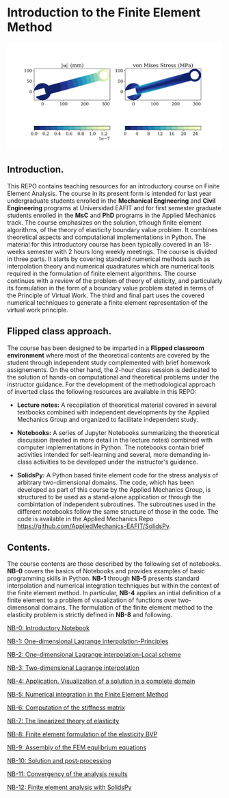 # Introduction to the Finite Element Method


![Displacement field in a wrench.](./Notebooks/img/wrench.png)


## Introduction.

This REPO contains teaching resources for an introductory course on Finite Element Analysis. The course in its present form is intended for last year undergraduate students enrolled in the **Mechanical Engineering** and **Civil Engineering** programs at Universidad EAFIT and for first semester graduate students enrolled in the **MsC** and **PhD** programs in the Applied Mechanics track. The course emphasizes on the solution, trhough finite element algorithms, of the theory of elasticity boundary value problem. It combines theoretical aspects and computational implementations in Python. The material for this introductory course has been typically covered in an 18-weeks semester with 2 hours long weekly meetings. The course is divided in three parts. It starts by covering standard numerical methods such as interpolation theory and numerical quadratures which are numerical tools required in the formulation of finite element algorithms. The course continues with a review of the problem of theory of elsticity, and particularly its formulation in the form of a boundary value problem stated in terms of the Principle of Virtual Work. The third and final part uses the covered numerical techniques to generate a finite element representation of the virtual work principle.

## Flipped class approach.

The course has been designed to be imparted in a **Flipped classroom environment** where most of the theoretical contents are covered by the student through independent study complemented with brief homework assignements. On the other hand, the 2-hour class session is dedicated to the solution of hands-on computational and theoretical problems under the instructor guidance. For the development of the methodological approach of inverted class the following resources are available in this REPO:

* **Lecture notes:** A recopilation of theoretical material covered in several textbooks combined with independent developments by the Applied Mechanics Group and organized to facilitate independent study.

* **Notebooks:** A series of Jupyter Notebooks summarizing the theoretical discussion (treated in more detail in the lecture notes) combined with computer implementations in Python. The notebooks contain brief activities intended for self-learning and several, more demanding in-class activities to be developed under the instructor's guidance.

* **SolidsPy:** A Python based finite element code for the stress analysis of arbitrary two-dimensional domains. The code, which has been developed as part of this course by the Applied Mechanics Group, is structured to be used as a stand-alone application or through the combintation of independent subroutines. The subroutines used in the different notebooks follow the same structure of those in the code. The code is available in the Applied Mechanics Repo <https://github.com/AppliedMechanics-EAFIT/SolidsPy>.


## Contents.

The course contents are those described by the following set of notebooks. **NB-0** covers the basics of Notebooks and provides examples of basic programming skills in Python. **NB-1** through **NB-5** presents standard interpolation and numerical integration techniques but within the context of the finite element method. In particular, **NB-4** applies an intial definition of a finite element to a problem of visualization of functions over two-dimensonal domains. The formulation of the finite element method to the elasticity problem is strictly defined in **NB-8** and following.

[NB-0: Introductory Notebook](<https://bit.ly/2KlcO4o>)

[NB-1: One-dimensional Lagrange interpolation-Principles](<https://bit.ly/2I7mjm1>)

[NB-2: One-dimensional Lagrange interpolation-Local scheme](<https://bit.ly/2YV1eQM>)

[NB-3: Two-dimensional Lagrange interpolation](<https://bit.ly/2RxBftM>)

[NB-4: Application. Visualization of a solution in a complete domain](<https://bit.ly/2SH0war>)

[NB-5: Numerical integration in the Finite Element Method](<https://bit.ly/2TpVw9w>)

[NB-6: Computation of the stiffness matrix](<https://bit.ly/2Tc2Lml>)

[NB-7: The linearized theory of elasticity](<https://bit.ly/2TLoLoz>)

[NB-8: Finite element formulation of the elasticity BVP](<https://bit.ly/2TJhZzF>)

[NB-9: Assembly of the FEM equlibrium equations](<https://bit.ly/2IqM6VI>)

[NB-10: Solution and post-processing](<https://bit.ly/2CNZOOM>)

[NB-11: Convergency of the analysis results](<https://bit.ly/2TYdg8o>)

[NB-12: Finite element analysis with SolidsPy](<https://bit.ly/2Gw58Hi>)
